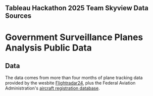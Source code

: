 ## Tableau Hackathon 2025 Team Skyview Data Sources

# Government Surveillance Planes Analysis Public Data 

## Data

The data comes from more than four months of plane tracking data provided by the wesbite [Flightradar24](https://www.flightradar24.com/), plus the Federal Aviation Administration's [aircraft registration database](http://www.faa.gov/licenses_certificates/aircraft_certification/aircraft_registry/releasable_aircraft_download/).


